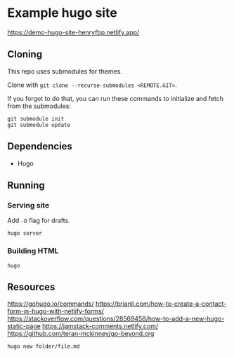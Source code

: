 # Example hugo site

<https://demo-hugo-site-henryfbp.netlify.app/>

## Cloning

This repo uses submodules for themes.

Clone with `git clone --recurse-submodules <REMOTE.GIT>`.

If you forgot to do that, you can run these commands to initialize and fetch from the submodules:

    git submodule init
    git submodule update

## Dependencies

-   Hugo

## Running

### Serving site

Add `-D` flag for drafts.

    hugo server
    
### Building HTML

    hugo
    
## Resources

<https://gohugo.io/commands/>
<https://brianli.com/how-to-create-a-contact-form-in-hugo-with-netlify-forms/>
<https://stackoverflow.com/questions/28569458/how-to-add-a-new-hugo-static-page>
<https://jamstack-comments.netlify.com/>
<https://github.com/teran-mckinney/go-beyond.org>


`hugo new folder/file.md`

